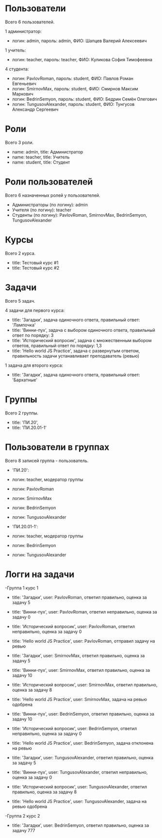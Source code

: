 # Пользователи
Всего 6 пользователей.

1 администратор:
- логин: admin, пароль: admin, ФИО: Шапцев Валерий Алексеевич

1 учитель:
- логин: teacher, пароль: teacher, ФИО: Куликова София Тимофеевна

4 студента:
- логин: PavlovRoman, пароль: student, ФИО: Павлов Роман Евгеньевич
- логин: SmirnovMax, пароль: student, ФИО: Смирнов Максим Маркович
- логин: BedrinSemyon, пароль: student, ФИО: Бедрин Семён Олегович
- логин: TungusovAlexander, пароль: student, ФИО: Тунгусов Александр Сергеевич

# Роли
Всего 3 роли.

- name: admin, title: Администратор
- name: teacher, title: Учитель
- name: student, title: Студент

# Роли пользователей
Всего 6 назначенных ролей у пользователей.

- Администраторы (по логину): admin
- Учителя (по логину): teacher
- Студенты (по логину): PavlovRoman, SmirnovMax, BedrinSemyon, TungusovAlexander

# Курсы
Всего 2 курса.

- title: Тестовый курс #1
- title: Тестовый курс #2

# Задачи
Всего 5 задач.

4 задачи для первого курса:
- title: 'Загадки', задача одиночного ответа, правильный ответ: 'Лампочка'
- title: 'Винни-пух', задача с выбором одиночного ответа, правильный ответ по порядку: 3
- title: 'Исторический вопросик', задача с множественным выбором ответов, правильный ответ по порядку: 1,3
- title: 'Hello world JS Practice', задача с развернутым ответом, правильность задачи устанавливает преподаватель (ревью)

1 задача для второго курса:
- title: 'Загадки', задача одиночного ответа, правильный ответ: 'Бархатные'

# Группы
Всего 2 группы.

- title: 'ПИ.20',
- title: 'ПИ.20.01-1'

# Пользователи в группах
Всего 8 записей группа - пользователь.

- 'ПИ.20': 
- логин: teacher, модератор группы
- логин: PavlovRoman
- логин: SmirnovMax
- логин: BedrinSemyon
- логин: TungusovAlexander

- 'ПИ.20.01-1':
- логин: teacher, модератор группы
- логин: BedrinSemyon
- логин: TungusovAlexander

# Логги на задачи

-Группа 1 курс 1
- title: 'Загадки', user: PavlovRoman, ответил правильно, оценка за задачу 5
- title: 'Винни-пух', user: PavlovRoman, ответил неправильно, оценка за задачу 0
- title: 'Исторический вопросик', user: PavlovRoman, ответил неправильно, оценка за задачу 0
- title: 'Hello world JS Practice', user: PavlovRoman, отправил задачу на ревью

- title: 'Загадки', user: SmirnovMax, ответил правильно, оценка за задачу 5
- title: 'Винни-пух', user: SmirnovMax, ответил правильно, оценка за задачу 10
- title: 'Исторический вопросик', user: SmirnovMax, ответил правильно, оценка за задачу 8
- title: 'Hello world JS Practice', user: SmirnovMax, задача на ревью одобрена

- title: 'Винни-пух', user: BedrinSemyon, ответил правильно, оценка за задачу 10
- title: 'Исторический вопросик', user: BedrinSemyon, ответил неправильно, оценка за задачу 0
- title: 'Hello world JS Practice', user: BedrinSemyon, задача отклонена на ревью

- title: 'Загадки', user: TungusovAlexander, ответил правильно, оценка за задачу 5
- title: 'Винни-пух', user: TungusovAlexander, ответил неправильно, оценка за задачу 0
- title: 'Исторический вопросик', user: TungusovAlexander, ответил правильно, оценка за задачу 8
- title: 'Hello world JS Practice', user: TungusovAlexander,  задача на ревью одобрена

-Группа 2 курс 2
- title: 'Загадки', user: BedrinSemyon, ответил правильно, оценка за задачу 777






